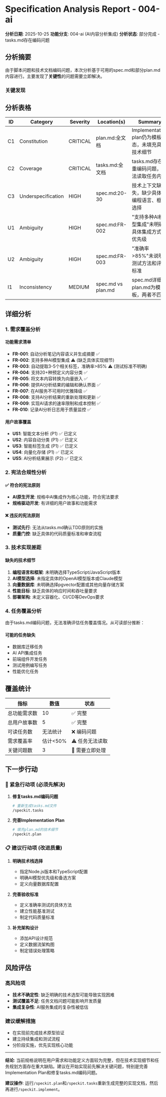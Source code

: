 # Specification Analysis Report - 004-ai

**分析日期**: 2025-10-25
**功能分支**: 004-ai (AI内容分析集成)
**分析状态**: 部分完成 - tasks.md存在编码问题

## 分析摘要

由于脚本问题和技术文档编码问题，本次分析基于可用的spec.md和部分plan.md内容进行。主要发现了**关键性**的问题需要立即解决。

### 关键发现

## 分析表格

| ID  | Category    | Severity | Location(s)      | Summary                      | Recommendation                       |
| --- | ----------- | -------- | ---------------- | ---------------------------- | ------------------------------------ |
| C1  | Constitution | CRITICAL | plan.md:全文档    | Implementation plan仍为模板状态，未填充具体技术细节 | 运行`/speckit.plan`完善实现计划      |
| C2  | Coverage     | CRITICAL | tasks.md:全文档    | tasks.md存在严重编码问题，无法读取任务内容 | 重新生成tasks.md文件，确保UTF-8编码  |
| C3  | Underspecification | HIGH | spec.md:20-30   | 技术上下文缺失，缺少具体的编程语言、框架选择 | 在plan.md中明确技术栈和依赖选择      |
| U1  | Ambiguity    | HIGH    | spec.md:FR-002    | "支持多种AI模型集成"未明确具体集成方式和优先级 | 明确首选AI模型和集成策略              |
| U2  | Ambiguity    | HIGH    | spec.md:FR-003    | "准确率>85%"未说明测试方法和评估标准 | 定义具体的准确率测试流程              |
| I1  | Inconsistency | MEDIUM  | spec.md vs plan.md | spec.md详细但plan.md为模板，两者不匹配 | 同步spec和plan的技术细节              |

## 详细分析

### 1. 需求覆盖分析

#### 功能需求清单
- **FR-001**: 自动分析笔记内容语义并生成摘要 ✅
- **FR-002**: 支持多种AI模型集成 ⚠️ (缺乏具体实现细节)
- **FR-003**: 自动提取3-5个相关标签，准确率>85% ⚠️ (测试标准不明确)
- **FR-004**: 支持20+种预定义内容分类 ✅
- **FR-005**: 将文本内容转换为向量嵌入 ✅
- **FR-006**: 提供AI分析结果的编辑和确认界面 ✅
- **FR-007**: 在AI服务不可用时优雅降级 ✅
- **FR-008**: 支持AI分析结果的重新处理和更新 ✅
- **FR-009**: 实现AI请求的速率限制和成本控制 ✅
- **FR-010**: 记录AI分析日志用于质量监控 ✅

#### 用户故事覆盖
- **US1**: 智能文本分析 (P1) ✅ 已定义
- **US2**: 内容自动分类 (P1) ✅ 已定义
- **US3**: 智能标签生成 (P1) ✅ 已定义
- **US4**: 向量化存储 (P1) ✅ 已定义
- **US5**: AI分析结果展示 (P2) ✅ 已定义

### 2. 宪法合规性分析

#### ✅ 符合的宪法原则
- **AI原生开发**: 规格中AI集成作为核心功能，符合宪法要求
- **规格驱动开发**: 有详细的用户故事和功能需求

#### ❌ 违反的宪法原则
- **测试先行**: 无法从tasks.md确认TDD原则的实施
- **质量门控**: 缺乏具体的代码质量标准和审查流程

### 3. 技术实现差距

#### 缺失的技术细节
1. **编程语言和框架**: 未明确选择TypeScript/JavaScript版本
2. **AI模型选择**: 未指定具体的OpenAI模型版本或Claude模型
3. **向量数据库**: 未明确选择pgvector配置或其他向量存储方案
4. **性能目标**: 缺乏具体的响应时间和吞吐量要求
5. **部署架构**: 未定义容器化、CI/CD等DevOps要求

### 4. 任务覆盖分析

由于tasks.md编码问题，无法准确评估任务覆盖情况。从可读部分推断：

#### 可能的任务缺失
- 数据库迁移任务
- AI API集成任务
- 前端组件开发任务
- 测试用例编写任务
- 性能优化任务

## 覆盖统计

| 指标 | 数值 | 状态 |
|-----|------|------|
| 总功能需求数 | 10 | ✅ 完整 |
| 总用户故事数 | 5 | ✅ 完整 |
| 可读任务数 | 无法统计 | ❌ 编码问题 |
| 需求覆盖率 | 估计<50% | ⚠️ 任务无法读取 |
| 关键问题数 | 3 | 🚨 需要立即处理 |

## 下一步行动

### 🚨 紧急行动项 (必须先解决)
1. **修复tasks.md编码问题**
   ```bash
   # 重新生成tasks.md文件
   /speckit.tasks
   ```

2. **完善Implementation Plan**
   ```bash
   # 填充plan.md的技术细节
   /speckit.plan
   ```

### 📋 建议行动项 (改进质量)
1. **明确技术栈选择**
   - 指定Node.js版本和TypeScript配置
   - 明确AI模型优先级和备选方案
   - 定义向量数据库配置

2. **完善验收标准**
   - 定义准确率测试的具体方法
   - 建立性能基准测试
   - 制定代码质量标准

3. **补充架构设计**
   - 添加API设计规范
   - 定义数据流架构图
   - 制定错误处理策略

## 风险评估

### 高风险项
- **技术不确定性**: 缺乏明确的技术选型可能导致实现困难
- **测试覆盖不足**: 任务文档问题可能影响开发质量
- **集成复杂性**: AI服务集成的复杂性被低估

### 建议缓解措施
- 在实现前完成技术原型验证
- 建立持续集成和测试流程
- 分阶段实施，优先实现核心功能

---

**结论**: 当前规格说明在用户需求和功能定义方面较为完整，但在技术实现细节和任务规划方面存在重大缺陷。建议在开始实现前先解决关键问题，特别是完善Implementation Plan和修复tasks.md编码问题。

**建议操作**: 运行`/speckit.plan`和`/speckit.tasks`重新生成完整的实现文档，然后再进行`/speckit.implement`。